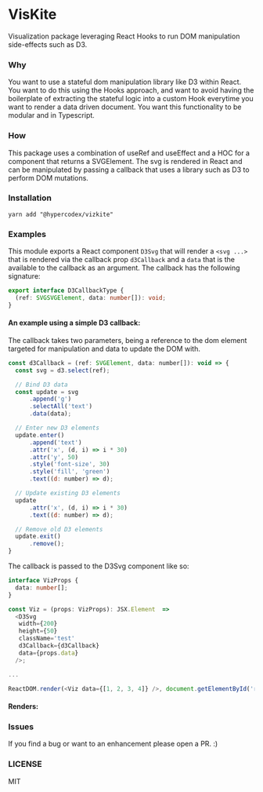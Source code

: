 # VisKite
Visualization package leveraging React Hooks to run DOM manipulation side-effects such as D3.

### Why
You want to use a stateful dom manipulation library like D3 within React. You want to do this using the Hooks approach, and want to avoid having the boilerplate of extracting the stateful logic into a custom Hook everytime you want to render a data driven document. You want this functionality to be modular and in Typescript.

### How
This package uses a combination of useRef and useEffect and a HOC for a component that returns a SVGElement. The svg is rendered in React and can be manipulated by passing a callback that uses a library such as D3 to perform DOM mutations.

### Installation
`yarn add "@hypercodex/vizkite"`

### Examples
This module exports a React component `D3Svg` that will render a `<svg ...>` that is rendered via the callback prop `d3Callback` and a `data` that is the available to the callback as an argument. 
The callback has the following signature:
```typescript
export interface D3CallbackType {
  (ref: SVGSVGElement, data: number[]): void;
}
```

#### An example using a simple D3 callback:

The callback takes two parameters, being a reference to the dom element targeted for manipulation and data to update the DOM with. 

```javascript
const d3Callback = (ref: SVGElement, data: number[]): void => {
  const svg = d3.select(ref);

  // Bind D3 data
  const update = svg
      .append('g')
      .selectAll('text')
      .data(data);

  // Enter new D3 elements
  update.enter()
      .append('text')
      .attr('x', (d, i) => i * 30)
      .attr('y', 50)
      .style('font-size', 30)
      .style('fill', 'green')
      .text((d: number) => d);

  // Update existing D3 elements
  update
      .attr('x', (d, i) => i * 30)
      .text((d: number) => d);

  // Remove old D3 elements
  update.exit()
      .remove();
}
```

The callback is passed to the D3Svg component like so:
```typescript
interface VizProps {
  data: number[];
}

const Viz = (props: VizProps): JSX.Element  => 
  <D3Svg
   width={200}
   height={50}
   className='test'
   d3Callback={d3Callback}
   data={props.data}
  />;

...

ReactDOM.render(<Viz data={[1, 2, 3, 4]} />, document.getElementById('root'));
```

#### Renders: 


### Issues
If you find a bug or want to an enhancement please open a PR. 
:)


### LICENSE
MIT

